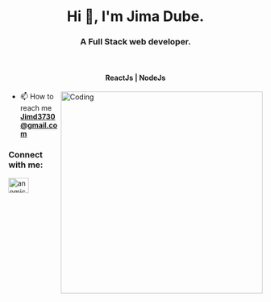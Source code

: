 <h1 align="center">Hi 👋, I'm Jima Dube.</h1>
<h3 align="center">A Full Stack web developer.</h3></br>
<h4 align="center">ReactJs | NodeJs</h4>
<img align="right" alt="Coding" width="400" src="https://scontent.fadd1-1.fna.fbcdn.net/v/t39.30808-6/275371508_1866188320256751_3438403354948968629_n.jpg?_nc_cat=103&ccb=1-5&_nc_sid=09cbfe&_nc_ohc=7uQHLqmKrikAX8KUAjo&_nc_ht=scontent.fadd1-1.fna&oh=00_AT80o1X7fCRUIUGtja63-z6YdmlII0EM63AGgqBLduGnMw&oe=624DBEC9">

<!-- <p align="left"> <img src="https://komarev.com/ghpvc/?username=megh2507&label=Profile%20views&color=0e75b6&style=flat" alt="megh2507" /> </p> -->

- 📫 How to reach me **Jimd3730@gmail.com**

<h3 align="left">Connect with me:</h3>
<p align="left">
<a href="https://www.linkedin.com/in/jima-dube-a88429200/" target="blank"><img align="center" src="https://raw.githubusercontent.com/rahuldkjain/github-profile-readme-generator/master/src/images/icons/Social/linked-in-alt.svg" alt="anomic" height="30" width="40" /></a>
